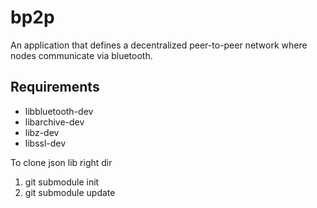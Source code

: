 # bp2p
An application that defines a decentralized peer-to-peer network where nodes communicate via bluetooth. 

## Requirements

* libbluetooth-dev
* libarchive-dev
* libz-dev
* libssl-dev

To clone json lib right dir
1. git submodule init
2. git submodule update
